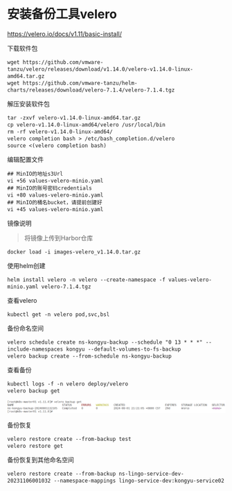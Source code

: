 # 安装备份工具velero

https://velero.io/docs/v1.11/basic-install/

下载软件包

```
wget https://github.com/vmware-tanzu/velero/releases/download/v1.14.0/velero-v1.14.0-linux-amd64.tar.gz
wget https://github.com/vmware-tanzu/helm-charts/releases/download/velero-7.1.4/velero-7.1.4.tgz
```

解压安装软件包

```
tar -zxvf velero-v1.14.0-linux-amd64.tar.gz
cp velero-v1.14.0-linux-amd64/velero /usr/local/bin
rm -rf velero-v1.14.0-linux-amd64/
velero completion bash > /etc/bash_completion.d/velero
source <(velero completion bash)
```

编辑配置文件

```
## MinIO的地址s3Url
vi +56 values-velero-minio.yaml
## MinIO的账号密码credentials
vi +80 values-velero-minio.yaml
## MinIO的桶名bucket，请提前创建好
vi +45 values-velero-minio.yaml
```

镜像说明

> 将镜像上传到Harbor仓库

```
docker load -i images-velero_v1.14.0.tar.gz
```

使用helm创建

```
helm install velero -n velero --create-namespace -f values-velero-minio.yaml velero-7.1.4.tgz
```

查看velero

```
kubectl get -n velero pod,svc,bsl
```

备份命名空间

```
velero schedule create ns-kongyu-backup --schedule "0 13 * * *" --include-namespaces kongyu --default-volumes-to-fs-backup
velero backup create --from-schedule ns-kongyu-backup
```

查看备份

```
kubectl logs -f -n velero deploy/velero
velero backup get
```

![image-20240801220013016](./assets/image-20240801220013016.png ':size=40%')

备份恢复

```
velero restore create --from-backup test
velero restore get
```

备份恢复到其他命名空间

```
velero restore create --from-backup ns-lingo-service-dev-20231106001032 --namespace-mappings lingo-service-dev:kongyu-service02
```

